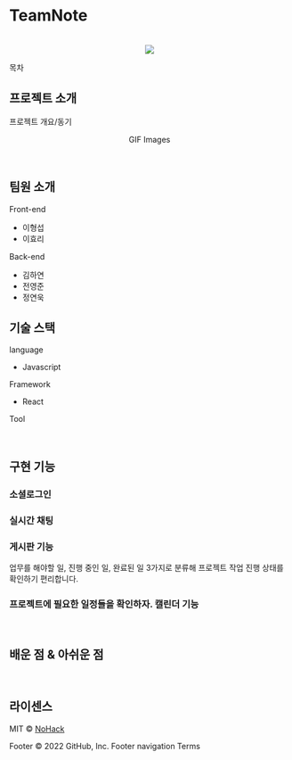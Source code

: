 # TeamNote

<p align="center">
  <br>
  <img src="./images/common/logo-sample.jpeg">
  <br>
</p>

목차

## 프로젝트 소개

<p align="justify">
프로젝트 개요/동기
</p>

<p align="center">
GIF Images
</p>

<br>

## 팀원 소개

Front-end

- 이형섭
- 이효리

Back-end

- 김하연
- 전영준
- 정연욱

## 기술 스택

language

- Javascript

Framework

- React

Tool

<!--
| JavaScript | TypeScript |  React   |  Node   |
| :--------: | :--------: | :------: | :-----: |
|   ![js]    |   ![ts]    | ![react] | ![node] | -->

<br>

## 구현 기능

### 소셜로그인

### 실시간 채팅

### 게시판 기능

업무를 해야할 일, 진행 중인 일, 완료된 일
3가지로 분류해 프로젝트 작업 진행 상태를 확인하기 편리합니다.

### 프로젝트에 필요한 일정들을 확인하자. 캘린더 기능

<br>

## 배운 점 & 아쉬운 점

<p align="justify">

</p>

<br>

## 라이센스

MIT &copy; [NoHack](mailto:lbjp114@gmail.com)

<!-- Stack Icon Refernces -->

[js]: /images/stack/javascript.svg
[ts]: /images/stack/typescript.svg
[react]: /images/stack/react.svg
[node]: /images/stack/node.svg

Footer
© 2022 GitHub, Inc.
Footer navigation
Terms
